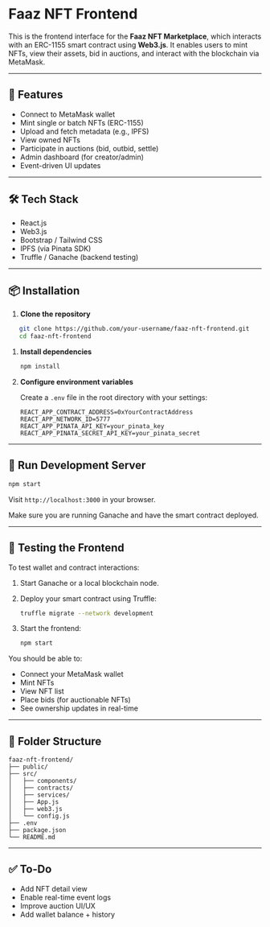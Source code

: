 # Faaz NFT Frontend

This is the frontend interface for the **Faaz NFT Marketplace**, which interacts with an ERC-1155 smart contract using **Web3.js**. It enables users to mint NFTs, view their assets, bid in auctions, and interact with the blockchain via MetaMask.

---

## 🚀 Features

- Connect to MetaMask wallet
- Mint single or batch NFTs (ERC-1155)
- Upload and fetch metadata (e.g., IPFS)
- View owned NFTs
- Participate in auctions (bid, outbid, settle)
- Admin dashboard (for creator/admin)
- Event-driven UI updates

---

## 🛠️ Tech Stack

- React.js
- Web3.js
- Bootstrap / Tailwind CSS
- IPFS (via Pinata SDK)
- Truffle / Ganache (backend testing)

---

## 📦 Installation

1. **Clone the repository**

```bash
   git clone https://github.com/your-username/faaz-nft-frontend.git
   cd faaz-nft-frontend
```

1. **Install dependencies**

   ```bash
   npm install
   ```

2. **Configure environment variables**

   Create a `.env` file in the root directory with your settings:

   ```env
   REACT_APP_CONTRACT_ADDRESS=0xYourContractAddress
   REACT_APP_NETWORK_ID=5777
   REACT_APP_PINATA_API_KEY=your_pinata_key
   REACT_APP_PINATA_SECRET_API_KEY=your_pinata_secret
   ```

---

## 🔧 Run Development Server

```bash
npm start
```

Visit `http://localhost:3000` in your browser.

Make sure you are running Ganache and have the smart contract deployed.

---

## 🧪 Testing the Frontend

To test wallet and contract interactions:

1. Start Ganache or a local blockchain node.
2. Deploy your smart contract using Truffle:

   ```bash
   truffle migrate --network development
   ```
3. Start the frontend:

   ```bash
   npm start
   ```

You should be able to:

* Connect your MetaMask wallet
* Mint NFTs
* View NFT list
* Place bids (for auctionable NFTs)
* See ownership updates in real-time

---

## 🧰 Folder Structure

```
faaz-nft-frontend/
├── public/
├── src/
│   ├── components/
│   ├── contracts/
│   ├── services/
│   ├── App.js
│   ├── web3.js
│   └── config.js
├── .env
├── package.json
└── README.md
```

---

## ✅ To-Do

* Add NFT detail view
* Enable real-time event logs
* Improve auction UI/UX
* Add wallet balance + history

